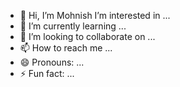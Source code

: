 - 👋 Hi, I’m Mohnish
I’m interested in ...
- 🌱 I’m currently learning ...
- 💞️ I’m looking to collaborate on ...
- 📫 How to reach me ...
- 😄 Pronouns: ...
- ⚡ Fun fact: ...

<!---
KMohnishM/KMohnishM is a ✨ special ✨ repository because its `README.md` (this file) appears on your GitHub profile.
You can click the Preview link to take a look at your changes.
--->
